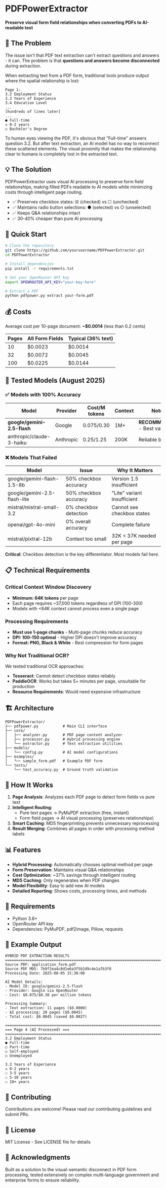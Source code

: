 # PDFPowerExtractor

**Preserve visual form field relationships when converting PDFs to AI-readable text**

## 🎯 The Problem

The issue isn't that PDF text extraction can't extract questions and answers - it can. The problem is that **questions and answers become disconnected** during extraction. 

When extracting text from a PDF form, traditional tools produce output where the spatial relationship is lost:

```
Page 1:
3.2 Employment Status
3.3 Years of Experience  
3.4 Education Level
...
[hundreds of lines later]
...
● Full-time
☒ 0-2 years
○ Bachelor's Degree
```

To human eyes viewing the PDF, it's obvious that "Full-time" answers question 3.2. But after text extraction, an AI model has no way to reconnect these scattered elements. The visual proximity that makes the relationship clear to humans is completely lost in the extracted text.

## 💡 The Solution

PDFPowerExtractor uses visual AI processing to preserve form field relationships, making filled PDFs readable to AI models while minimizing costs through intelligent page routing.

- ✅ Preserves checkbox states: ☒ (checked) vs ☐ (unchecked)
- ✅ Maintains radio button selections: ● (selected) vs ○ (unselected)  
- ✅ Keeps Q&A relationships intact
- ✅ 30-40% cheaper than pure AI processing

## 🚀 Quick Start

```bash
# Clone the repository
git clone https://github.com/yourusername/PDFPowerExtractor.git
cd PDFPowerExtractor

# Install dependencies
pip install -r requirements.txt

# Set your OpenRouter API key
export OPENROUTER_API_KEY="your-key-here"

# Extract a PDF
python pdfpower.py extract your-form.pdf
```

## 💰 Costs

Average cost per 10-page document: **~$0.0014** (less than 0.2 cents)

| Pages | All Form Fields | Typical (36% text) |
|-------|-----------------|-------------------|
| 10    | $0.0023        | $0.0014          |
| 32    | $0.0072        | $0.0045          |
| 100   | $0.0225        | $0.0144          |

## 🧪 Tested Models (August 2025)

### ✅ Models with 100% Accuracy

| Model | Provider | Cost/M tokens | Context | Notes |
|-------|----------|---------------|---------|-------|
| **google/gemini-2.5-flash** | Google | $0.075/$0.30 | 1M+ | **RECOMMENDED** - Best value |
| anthropic/claude-3-haiku | Anthropic | $0.25/$1.25 | 200K | Reliable backup |

### ❌ Models That Failed

| Model | Issue | Why It Matters |
|-------|-------|----------------|
| google/gemini-flash-1.5-8b | 50% checkbox accuracy | Version 1.5 insufficient |
| google/gemini-2.5-flash-lite | 50% checkbox accuracy | "Lite" variant insufficient |
| mistral/mistral-small-3.2 | 0% checkbox detection | Cannot see checkbox states |
| openai/gpt-4o-mini | 0% overall accuracy | Complete failure |
| mistral/pixtral-12b | Context too small | 32K < 37K needed per page |

**Critical**: Checkbox detection is the key differentiator. Most models fail here.

## 📋 Technical Requirements

### Critical Context Window Discovery
- **Minimum: 64K tokens** per page
- Each page requires ~37,000 tokens regardless of DPI (100-300)
- Models with <64K context cannot process even a single page

### Processing Requirements
- **Must use 1-page chunks** - Multi-page chunks reduce accuracy
- **DPI: 100-150 optimal** - Higher DPI doesn't improve accuracy
- **Format: PNG, Black & White** - Best compression for form pages

### Why Not Traditional OCR?
We tested traditional OCR approaches:
- **Tesseract**: Cannot detect checkbox states reliably
- **PaddleOCR**: Works but takes 5+ minutes per page, unsuitable for production
- **Resource Requirements**: Would need expensive infrastructure

## 🏗️ Architecture

```
PDFPowerExtractor/
├── pdfpower.py           # Main CLI interface
├── core/
│   ├── analyzer.py       # PDF page content analyzer
│   ├── processor.py      # Hybrid processing engine
│   └── extractor.py      # Text extraction utilities
├── models/
│   └── config.py         # AI model configurations
├── examples/
│   └── sample_form.pdf   # Example PDF form
└── tests/
    └── test_accuracy.py  # Ground truth validation
```

## 🔧 How It Works

1. **Page Analysis**: Analyzes each PDF page to detect form fields vs pure text
2. **Intelligent Routing**:
   - Pure text pages → PyMuPDF extraction (free, instant)
   - Form field pages → AI visual processing (preserves relationships)
3. **Smart Caching**: MD5 fingerprinting prevents unnecessary reprocessing
4. **Result Merging**: Combines all pages in order with processing method labels

## 📊 Features

- **Hybrid Processing**: Automatically chooses optimal method per page
- **Form Preservation**: Maintains visual Q&A relationships
- **Cost Optimization**: ~37% savings through intelligent routing
- **MD5 Caching**: Only regenerates when PDF changes
- **Model Flexibility**: Easy to add new AI models
- **Detailed Reporting**: Shows costs, processing times, and methods

## 🔑 Requirements

- Python 3.8+
- OpenRouter API key
- Dependencies: PyMuPDF, pdf2image, Pillow, requests

## 📝 Example Output

```
HYBRID PDF EXTRACTION RESULTS
================================================================================
Source PDF: application_form.pdf
Source PDF MD5: 7b9f2ea4c8d1e6a3f5b2d9c4e1a7b3f8
Processing Date: 2025-08-05 15:30:00

AI Model Details:
- Model ID: google/gemini-2.5-flash
- Provider: Google via OpenRouter
- Cost: $0.075/$0.30 per million tokens

Processing Summary:
- Text extraction: 11 pages ($0.0000)
- AI processing: 20 pages ($0.0045)
- Total cost: $0.0045 (saved $0.0027)

================================================================================
=== Page 4 (AI Processed) ===
================================================================================
3.2 Employment Status
● Full-time
○ Part-time
○ Self-employed
○ Unemployed

3.3 Years of Experience
☒ 0-2 years
☐ 3-5 years
☐ 5-10 years
☐ 10+ years
```

## 🤝 Contributing

Contributions are welcome! Please read our contributing guidelines and submit PRs.

## 📄 License

MIT License - See LICENSE file for details

## 🙏 Acknowledgments

Built as a solution to the visual-semantic disconnect in PDF form processing, tested extensively on complex multi-language government and enterprise forms to ensure reliability.